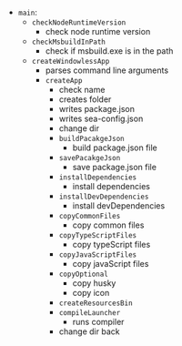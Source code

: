 * `main`:
  * `checkNodeRuntimeVersion`
    * check node runtime version 
  * `checkMsbuildInPath`
    * check if msbuild.exe is in the path 
  * `createWindowlessApp`
    * parses command line arguments
    * `createApp`
      * check name
      * creates folder
      * writes package.json
      * writes sea-config.json
      * change dir
      * `buildPacakgeJson`
        * build package.json file
      * `savePacakgeJson`
        * save package.json file
      * `installDependencies`
        * install dependencies
      * `installDevDependencies`
        * install devDependencies
      * `copyCommonFiles`
        * copy common files
      * `copyTypeScriptFiles`
        * copy typeScript files
      * `copyJavaScriptFiles`
        * copy javaScript files
      * `copyOptional`
        * copy husky
        * copy icon
      * `createResourcesBin`
      * `compileLauncher`
        * runs compiler
      * change dir back
